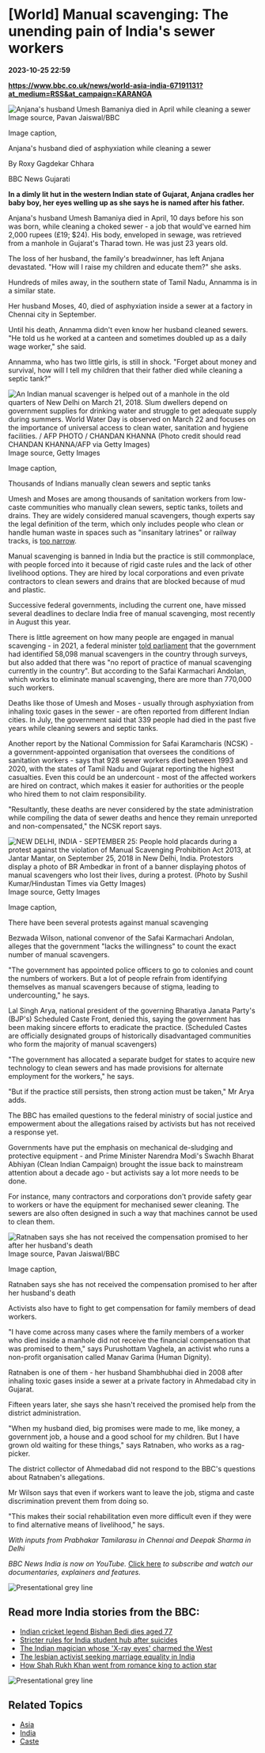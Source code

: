 # [World] Manual scavenging: The unending pain of India's sewer workers

**2023-10-25 22:59**

**https://www.bbc.co.uk/news/world-asia-india-67191131?at_medium=RSS&at_campaign=KARANGA**

![Anjana's husband Umesh Bamaniya died in April while cleaning a sewer](https://ichef.bbci.co.uk/news/976/cpsprodpb/40A6/production/_131505561_scavennging1.jpg)Image source, Pavan Jaiswal/BBC

Image caption,

Anjana's husband died of asphyxiation while cleaning a sewer

By Roxy Gagdekar Chhara

BBC News Gujarati

**In a dimly lit hut in the western Indian state of Gujarat, Anjana cradles her baby boy, her eyes welling up as she says he is named after his father.**

Anjana's husband Umesh Bamaniya died in April, 10 days before his son was born, while cleaning a choked sewer - a job that would've earned him 2,000 rupees (£19; $24). His body, enveloped in sewage, was retrieved from a manhole in Gujarat's Tharad town. He was just 23 years old.

The loss of her husband, the family's breadwinner, has left Anjana devastated. "How will I raise my children and educate them?" she asks.

Hundreds of miles away, in the southern state of Tamil Nadu, Annamma is in a similar state.

Her husband Moses, 40, died of asphyxiation inside a sewer at a factory in Chennai city in September.

Until his death, Annamma didn't even know her husband cleaned sewers. "He told us he worked at a canteen and sometimes doubled up as a daily wage worker," she said.

Annamma, who has two little girls, is still in shock. "Forget about money and survival, how will I tell my children that their father died while cleaning a septic tank?"

![An Indian manual scavenger is helped out of a manhole in the old quarters of New Delhi on March 21, 2018. Slum dwellers depend on government supplies for drinking water and struggle to get adequate supply during summers. World Water Day is observed on March 22 and focuses on the importance of universal access to clean water, sanitation and hygiene facilities. / AFP PHOTO / CHANDAN KHANNA (Photo credit should read CHANDAN KHANNA/AFP via Getty Images)](https://ichef.bbci.co.uk/news/976/cpsprodpb/15144/production/_131504368_gettyimages-935600558.jpg)Image source, Getty Images

Image caption,

Thousands of Indians manually clean sewers and septic tanks

Umesh and Moses are among thousands of sanitation workers from low-caste communities who manually clean sewers, septic tanks, toilets and drains. They are widely considered manual scavengers, though experts say the legal definition of the term, which only includes people who clean or handle human waste in spaces such as "insanitary latrines" or railway tracks, is [too narrow](https://thewire.in/labour/manual-scavenging-sanitation-workers).

Manual scavenging is banned in India but the practice is still commonplace, with people forced into it because of rigid caste rules and the lack of other livelihood options. They are hired by local corporations and even private contractors to clean sewers and drains that are blocked because of mud and plastic.

Successive federal governments, including the current one, have missed several deadlines to declare India free of manual scavenging, most recently in August this year.

There is little agreement on how many people are engaged in manual scavenging - in 2021, a federal minister [told parliament](https://pib.gov.in/PressReleaseIframePage.aspx?PRID=1778858) that the government had identified 58,098 manual scavengers in the country through surveys, but also added that there was "no report of practice of manual scavenging currently in the country". But according to the Safai Karmachari Andolan, which works to eliminate manual scavenging, there are more than 770,000 such workers.

Deaths like those of Umesh and Moses - usually through asphyxiation from inhaling toxic gases in the sewer - are often reported from different Indian cities. In July, the government said that 339 people had died in the past five years while cleaning sewers and septic tanks.

Another report by the National Commission for Safai Karamcharis (NCSK) - a government-appointed organisation that oversees the conditions of sanitation workers - says that 928 sewer workers died between 1993 and 2020, with the states of Tamil Nadu and Gujarat reporting the highest casualties. Even this could be an undercount - most of the affected workers are hired on contract, which makes it easier for authorities or the people who hired them to not claim responsibility.

"Resultantly, these deaths are never considered by the state administration while compiling the data of sewer deaths and hence they remain unreported and non-compensated," the NCSK report says.

![NEW DELHI, INDIA - SEPTEMBER 25: People hold placards during a protest against the violation of Manual Scavenging Prohibition Act 2013, at Jantar Mantar, on September 25, 2018 in New Delhi, India. Protestors display a photo of BR Ambedkar in front of a banner displaying photos of manual scavengers who lost their lives, during a protest. (Photo by Sushil Kumar/Hindustan Times via Getty Images)](https://ichef.bbci.co.uk/news/976/cpsprodpb/7D8C/production/_131504123_gettyimages-1040780434-1.jpg)Image source, Getty Images

Image caption,

There have been several protests against manual scavenging

Bezwada Wilson, national convenor of the Safai Karmachari Andolan, alleges that the government "lacks the willingness" to count the exact number of manual scavengers.

"The government has appointed police officers to go to colonies and count the numbers of workers. But a lot of people refrain from identifying themselves as manual scavengers because of stigma, leading to undercounting," he says.

Lal Singh Arya, national president of the governing Bharatiya Janata Party's (BJP's) Scheduled Caste Front, denied this, saying the government has been making sincere efforts to eradicate the practice. (Scheduled Castes are officially designated groups of historically disadvantaged communities who form the majority of manual scavengers)

"The government has allocated a separate budget for states to acquire new technology to clean sewers and has made provisions for alternate employment for the workers," he says.

"But if the practice still persists, then strong action must be taken," Mr Arya adds.

The BBC has emailed questions to the federal ministry of social justice and empowerment about the allegations raised by activists but has not received a response yet.

Governments have put the emphasis on mechanical de-sludging and protective equipment - and Prime Minister Narendra Modi's Swachh Bharat Abhiyan (Clean Indian Campaign) brought the issue back to mainstream attention about a decade ago - but activists say a lot more needs to be done.

For instance, many contractors and corporations don't provide safety gear to workers or have the equipment for mechanised sewer cleaning. The sewers are also often designed in such a way that machines cannot be used to clean them.

![Ratnaben says she has not received the compensation promised to her after her husband's death](https://ichef.bbci.co.uk/news/976/cpsprodpb/B8EC/production/_131504374_scavenging3.jpg)Image source, Pavan Jaiswal/BBC

Image caption,

Ratnaben says she has not received the compensation promised to her after her husband's death

Activists also have to fight to get compensation for family members of dead workers.

"I have come across many cases where the family members of a worker who died inside a manhole did not receive the financial compensation that was promised to them," says Purushottam Vaghela, an activist who runs a non-profit organisation called Manav Garima (Human Dignity).

Ratnaben is one of them - her husband Shambhubhai died in 2008 after inhaling toxic gases inside a sewer at a private factory in Ahmedabad city in Gujarat.

Fifteen years later, she says she hasn't received the promised help from the district administration.

"When my husband died, big promises were made to me, like money, a government job, a house and a good school for my children. But I have grown old waiting for these things," says Ratnaben, who works as a rag-picker.

The district collector of Ahmedabad did not respond to the BBC's questions about Ratnaben's allegations.

Mr Wilson says that even if workers want to leave the job, stigma and caste discrimination prevent them from doing so.

"This makes their social rehabilitation even more difficult even if they were to find alternative means of livelihood," he says.

_With inputs from Prabhakar Tamilarasu in Chennai and Deepak Sharma in Delhi_

_BBC News India is now on YouTube._ [Click here](https://www.youtube.com/@bbcnewsindia) _to subscribe and watch our documentaries, explainers and features._

![Presentational grey line](https://ichef.bbci.co.uk/news/640/cpsprodpb/13E83/production/_103693518_086b2036-0a30-4a6f-a4a0-94c46832b58f.jpg)

Read more India stories from the BBC:
-------------------------------------

*   [Indian cricket legend Bishan Bedi dies aged 77](https://www.bbc.co.uk/news/world-asia-india-59047519)
*   [Stricter rules for India student hub after suicides](https://www.bbc.co.uk/news/world-asia-india-67167036)
*   [The Indian magician whose 'X-ray eyes' charmed the West](https://www.bbc.co.uk/news/world-asia-india-67166439)
*   [The lesbian activist seeking marriage equality in India](https://www.bbc.co.uk/news/world-asia-india-67018407)
*   [How Shah Rukh Khan went from romance king to action star](https://www.bbc.co.uk/news/world-asia-india-66942398)

![Presentational grey line](https://ichef.bbci.co.uk/news/640/cpsprodpb/13E83/production/_103693518_086b2036-0a30-4a6f-a4a0-94c46832b58f.jpg)

Related Topics
--------------

*   [Asia](https://www.bbc.co.uk/news/topics/c5rznn0nvvyt)
*   [India](https://www.bbc.co.uk/news/topics/cny6mpy4mj9t)
*   [Caste](https://www.bbc.co.uk/news/topics/cx1m7zg0ggnt)